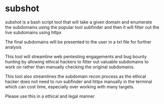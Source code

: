 # subshot
subshot is a bash script tool that will take a given domain and enumerate the subdomains using the popular tool subfinder and then it will filter out the live subdomains using httpx

The final subdomains will be presented to the user in a txt file for further analysis

This tool will streamline web pentesting engagements and bug bounty hunting by allowing ethical hackers to filter out valuable subdomains to work on rather than manually checking the original subdomains.

This tool also streamlines the subdomain recon process as the ethical hacker does not need to run subfinder and httpx manually in the terminal which can cost time, especially over working with many targets.

Please use this in a ethical and legal manner
